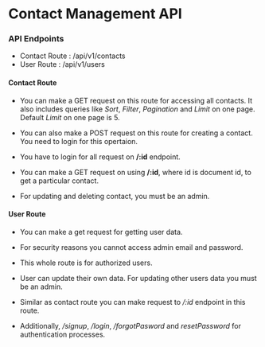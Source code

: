 # Contact Management API

### API Endpoints

-   Contact Route : /api/v1/contacts
-   User Route : /api/v1/users

#### Contact Route

-   You can make a GET request on this route for accessing all contacts.
    It also includes queries like _Sort_, _Filter_, _Pagination_ and _Limit_ on one page.
    Default _Limit_ on one page is 5.

-   You can also make a POST request on this route for creating a contact. You need to login for this opertaion.

-   You have to login for all request on **/:id** endpoint.

-   You can make a GET request on using **/:id**, where id is document id, to get a particular contact.

-   For updating and deleting contact, you must be an admin.

#### User Route

-   You can make a get request for getting user data.

-   For security reasons you cannot access admin email and password.

-   This whole route is for authorized users.

-   User can update their own data. For updating other users data you must be an admin.

-   Similar as contact route you can make request to _/:id_ endpoint in this route.

-   Additionally, _/signup_, _/login_, _/forgotPasword_ and _resetPassword_ for authentication processes.
